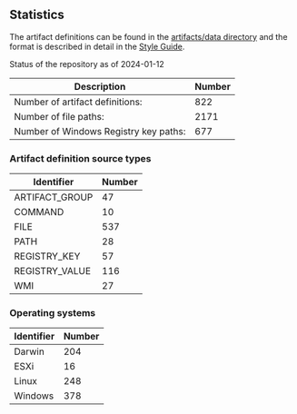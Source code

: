 ## Statistics

The artifact definitions can be found in the
[artifacts/data directory](https://github.com/ForensicArtifacts/artifacts/tree/main/artifacts/data) and the format is described
in detail in the [Style Guide](https://artifacts.readthedocs.io/en/latest/sources/Format-specification.html).

Status of the repository as of 2024-01-12

Description | Number
--- | ---
Number of artifact definitions: | 822
Number of file paths: | 2171
Number of Windows Registry key paths: | 677

### Artifact definition source types

Identifier | Number
--- | ---
ARTIFACT_GROUP | 47
COMMAND | 10
FILE | 537
PATH | 28
REGISTRY_KEY | 57
REGISTRY_VALUE | 116
WMI | 27

### Operating systems

Identifier | Number
--- | ---
Darwin | 204
ESXi | 16
Linux | 248
Windows | 378

